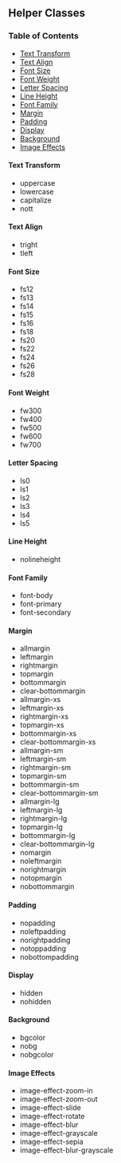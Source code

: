 ## Helper Classes <!-- omit in toc -->

### Table of Contents <!-- omit in toc -->
- [Text Transform](#text-transform)
- [Text Align](#text-align)
- [Font Size](#font-size)
- [Font Weight](#font-weight)
- [Letter Spacing](#letter-spacing)
- [Line Height](#line-height)
- [Font Family](#font-family)
- [Margin](#margin)
- [Padding](#padding)
- [Display](#display)
- [Background](#background)
- [Image Effects](#image-effects)


#### Text Transform
- uppercase
- lowercase
- capitalize
- nott

#### Text Align
- tright
- tleft

#### Font Size
- fs12
- fs13
- fs14
- fs15
- fs16
- fs18
- fs20
- fs22
- fs24
- fs26
- fs28

#### Font Weight
- fw300
- fw400
- fw500
- fw600
- fw700

#### Letter Spacing
- ls0
- ls1
- ls2
- ls3
- ls4
- ls5

#### Line Height
- nolineheight

#### Font Family
- font-body
- font-primary
- font-secondary

#### Margin
- allmargin
- leftmargin
- rightmargin
- topmargin
- bottommargin
- clear-bottommargin
- allmargin-xs
- leftmargin-xs
- rightmargin-xs
- topmargin-xs
- bottommargin-xs
- clear-bottommargin-xs
- allmargin-sm
- leftmargin-sm
- rightmargin-sm
- topmargin-sm
- bottommargin-sm
- clear-bottommargin-sm
- allmargin-lg
- leftmargin-lg
- rightmargin-lg
- topmargin-lg
- bottommargin-lg
- clear-bottommargin-lg
- nomargin
- noleftmargin
- norightmargin
- notopmargin
- nobottommargin

#### Padding
- nopadding
- noleftpadding
- norightpadding
- notoppadding
- nobottompadding

#### Display
- hidden
- nohidden

#### Background
- bgcolor
- nobg
- nobgcolor

#### Image Effects 
- image-effect-zoom-in
- image-effect-zoom-out
- image-effect-slide
- image-effect-rotate
- image-effect-blur
- image-effect-grayscale
- image-effect-sepia
- image-effect-blur-grayscale

